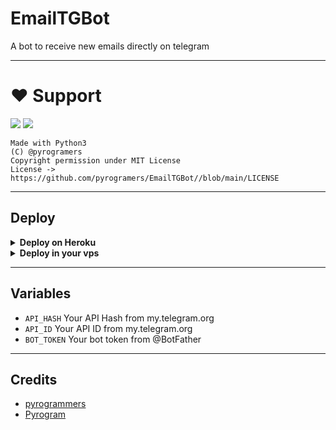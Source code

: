 # EmailTGBot

A bot to receive new emails directly on telegram 

---
# ❤️ Support
<a href="https://telegram.me/pyrogrammers"><img src="https://img.shields.io/badge/Join-Telegram%20Channel-red.svg?logo=Telegram"></a>
<a href="https://telegram.me/pyrogrammerschat"><img src="https://img.shields.io/badge/Join-Telegram%20Group-blue.svg?logo=telegram"></a>

```
Made with Python3
(C) @pyrogramers
Copyright permission under MIT License
License -> https://github.com/pyrogramers/EmailTGBot//blob/main/LICENSE
```

---

## Deploy 

<details>
  <summary><b>Deploy on Heroku</b></summary>

<p align="left">
  <a href="https://heroku.com/deploy">
     <img height="30px" src="https://img.shields.io/badge/Deploy%20To%20Heroku-blueviolet?style=for-the-badge&logo=heroku">
  </a>
</p>

</details>

<details>
  <summary><b>Deploy in your vps</b></summary>

```sh
git clone https://github.com/pyrogramers/EmailTGBot//tree/main
cd groupchattingbot
pip3 install -r requirements.txt
# <Create Variables appropriately>
python3 Home.py
```

</details>

---

## Variables

- `API_HASH` Your API Hash from my.telegram.org
- `API_ID` Your API ID from my.telegram.org
- `BOT_TOKEN` Your bot token from @BotFather
---

## Credits

- [pyrogrammers](https://github.com/pyrogramers)
- [Pyrogram](https://github.com/pyrogram/pyrogram)
